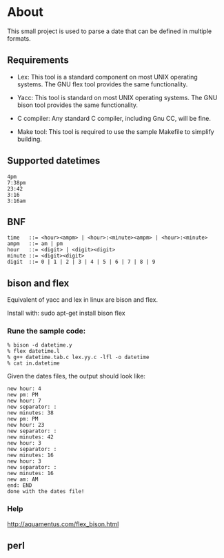 # About
This small project is used to parse a date that can be defined in multiple formats.

## Requirements

- Lex: This tool is a standard component on most UNIX operating systems. The GNU flex tool provides the same functionality.

- Yacc: This tool is standard on most UNIX operating systems. The GNU bison tool provides the same functionality.

- C compiler: Any standard C compiler, including Gnu CC, will be fine.

- Make tool: This tool is required to use the sample Makefile to simplify building.

## Supported datetimes

```
4pm
7:38pm
23:42
3:16
3:16am
```

## BNF

```
time   ::= <hour><ampm> | <hour>:<minute><ampm> | <hour>:<minute>
ampm   ::= am | pm
hour   ::= <digit> | <digit><digit>
minute ::= <digit><digit>
digit  ::= 0 | 1 | 2 | 3 | 4 | 5 | 6 | 7 | 8 | 9
```

## bison and flex
Equivalent of yacc and lex in linux are bison and flex.

Install with: sudo apt-get install bison flex

### Rune the sample code:

```
% bison -d datetime.y
% flex datetime.l
% g++ datetime.tab.c lex.yy.c -lfl -o datetime
% cat in.datetime
```

Given the dates files, the output should look like:
```
new hour: 4
new pm: PM
new hour: 7
new separator: :
new minutes: 38
new pm: PM
new hour: 23
new separator: :
new minutes: 42
new hour: 3
new separator: :
new minutes: 16
new hour: 3
new separator: :
new minutes: 16
new am: AM
end: END
done with the dates file!
```

### Help
http://aquamentus.com/flex_bison.html

## perl
